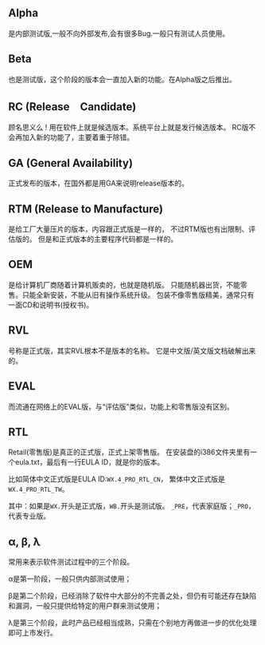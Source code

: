 ## Alpha
是内部测试版,一般不向外部发布,会有很多Bug.一般只有测试人员使用。

## Beta
也是测试版，这个阶段的版本会一直加入新的功能。在Alpha版之后推出。

## RC (Release　Candidate) 
顾名思义么 ! 用在软件上就是候选版本。系统平台上就是发行候选版本。
RC版不会再加入新的功能了，主要着重于除错。

## GA (General Availability)
正式发布的版本，在国外都是用GA来说明release版本的。

## RTM (Release to Manufacture)
是给工厂大量压片的版本，内容跟正式版是一样的， 不过RTM版也有出限制、评估版的。
但是和正式版本的主要程序代码都是一样的。

## OEM
是给计算机厂商随着计算机贩卖的，也就是随机版。
只能随机器出货，不能零售。只能全新安装，不能从旧有操作系统升级。
包装不像零售版精美，通常只有一面CD和说明书(授权书)。

## RVL
号称是正式版，其实RVL根本不是版本的名称。 它是中文版/英文版文档破解出来的。

## EVAL
而流通在网络上的EVAL版，与“评估版”类似，功能上和零售版没有区别。

## RTL
Retail(零售版)是真正的正式版，正式上架零售版。
在安装盘的i386文件夹里有一个eula.txt，最后有一行EULA ID，就是你的版本。

比如简体中文正式版是EULA ID:`WX.4_PRO_RTL_CN`， 繁体中文正式版是`WX.4_PRO_RTL_TW`。

其中：如果是`WX.`开头是正式版，`WB.`开头是测试版。
`_PRE`，代表家庭版；`_PRO`，代表专业版。

## α, β, λ
常用来表示软件测试过程中的三个阶段。

α是第一阶段，一般只供内部测试使用；

β是第二个阶段，已经消除了软件中大部分的不完善之处，但仍有可能还存在缺陷和漏洞，一般只提供给特定的用户群来测试使用；

λ是第三个阶段，此时产品已经相当成熟，只需在个别地方再做进一步的优化处理即可上市发行。
